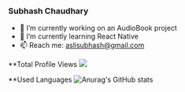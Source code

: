 ### Subhash Chaudhary
- 🔭 I’m currently working on an AudioBook project
- 🌱 I’m currently learning React Native
- 📫 Reach me: aslisubhash@gmail.com

**Total Profile Views
![](https://komarev.com/ghpvc/?username=aslisubhash&color=dc143c)

**Used Languages
![Anurag's GitHub stats](https://github-readme-stats.vercel.app/api?username=aslisubhash&show_icons=true)
